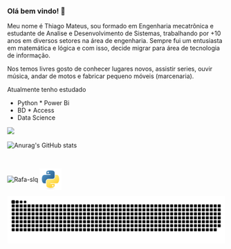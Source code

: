 ### Olá bem vindo! 👋

Meu nome é Thiago Mateus, sou formado em Engenharia mecatrônica e estudante de Analise e Desenvolvimento de Sistemas, trabalhando por +10 anos em diversos setores na área de engenharia. Sempre fui um entusiasta em matemática e lógica e com isso, decide migrar para área de tecnologia de informação.

Nos temos livres gosto de conhecer lugares novos, assistir series, ouvir música, andar de motos  e fabricar pequeno móveis (marcenaria).

Atualmente tenho estudado 

* Python             * Power Bi
* BD                 * Access
* Data Science



<a href="https://www.linkedin.com/in/thiagomateusguimaraes" target="_blank"><img src="https://img.shields.io/badge/-LinkedIn-%230077B5?style=for-the-badge&logo=linkedin&logoColor=white" target="_blank"></a> 



![Anurag's GitHub stats](https://github-readme-stats.vercel.app/api?username=tmateusg&theme=dark&show_icons=true)

<div style="display: inline_block"><br>
 
 <img align="center" alt="Rafa-slq" height="70" width="70"
src="https://cdn.jsdelivr.net/gh/devicons/devicon/icons/microsoftsqlserver/microsoftsqlserver-plain-wordmark.svg">
<img align="center" alt="Rafa-Python" height="50" width="50" src="https://raw.githubusercontent.com/devicons/devicon/master/icons/python/python-original.svg">


 </div>

 ![Snake animation](https://github.com/ellen2121/ellen2121/blob/output/github-contribution-grid-snake.svg)

